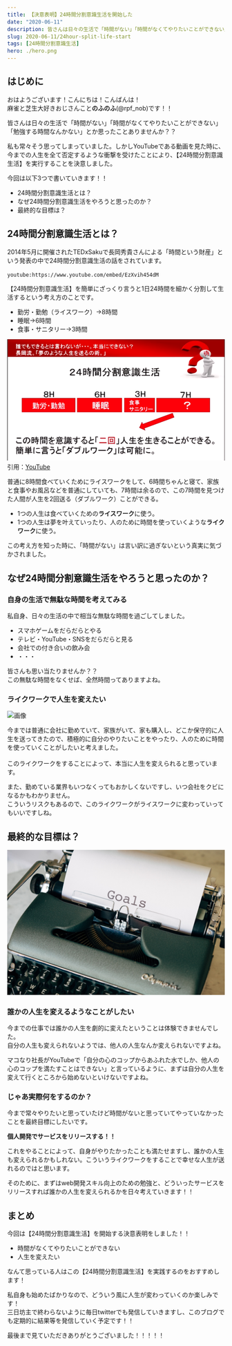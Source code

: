 ```yaml
---
title: 【決意表明】24時間分割意識生活を開始した
date: "2020-06-11"
description: 皆さんは日々の生活で「時間がない」「時間がなくてやりたいことができない」「勉強する時間なんかない」とか思ったことありませんか？？
slug: 2020-06-11/24hour-split-life-start
tags: [24時間分割意識生活]
hero: ./hero.png
---
```


## はじめに 

おはようございます！こんにちは！こんばんは！<br>
麻雀と芝生大好きおじさんこと**のふのふ**(@rpf_nob)です！！

皆さんは日々の生活で「時間がない」「時間がなくてやりたいことができない」「勉強する時間なんかない」とか思ったことありませんか？？

私も常々そう思ってしまっていました。しかしYouTubeである動画を見た時に、今までの人生を全て否定するような衝撃を受けたことにより、【24時間分割意識生活】を実行することを決意しました。

今回は以下3つで書いていきます！！

* 24時間分割意識生活とは？
* なぜ24時間分割意識生活をやろうと思ったのか？
* 最終的な目標は？

## 24時間分割意識生活とは？

2014年5月に開催されたTEDxSakuで長岡秀貴さんによる「時間という財産」という発表の中で24時間分割意識生活の話をされています。

`youtube:https://www.youtube.com/embed/EzXvih454dM`

【24時間分割意識生活】を簡単にざっくり言うと1日24時間を細かく分割して生活するという考え方のことです。

* 勤労・勤勉（ライスワーク）→8時間
* 睡眠→6時間
* 食事・サニタリー→3時間

![画像](img1.png)
　　　　　　引用：[YouTube](https://youtu.be/EzXvih454dM)

普通に8時間食べていくためにライスワークをして、6時間ちゃんと寝て、家族と食事やお風呂などを普通にしていても、7時間は余るので、この7時間を見つけた人間が人生を2回送る（ダブルワーク）ことができる。

* 1つの人生は食べていくための**ライスワーク**に使う。
* 1つの人生は夢を叶えていったり、人のために時間を使っていくような**ライクワーク**に使う。

この考え方を知った時に、「時間がない」は言い訳に過ぎないという真実に気づかされました。

## なぜ24時間分割意識生活をやろうと思ったのか？

### 自身の生活で無駄な時間を考えてみる

私自身、日々の生活の中で相当な無駄な時間を過ごしてしました。

* スマホゲームをだらだらとやる
* テレビ・YouTube・SNSをだらだらと見る
* 会社での付き合いの飲み会
* ・・・

皆さんも思い当たりませんか？？<br>
この無駄な時間をなくせば、全然時間ってありますよね。

### ライクワークで人生を変えたい

![画像](img3.png)

今までは普通に会社に勤めていて、家族がいて、家も購入し、どこか保守的に人生を送ってきたので、積極的に自分のやりたいことをやったり、人のために時間を使っていくことがしたいと考えました。
<br>
<br>
このライクワークをすることによって、本当に人生を変えられると思っています。

また、勤めている業界もいつなくってもおかしくないですし、いつ会社をクビになるかもわかりません。<br>
こういうリスクもあるので、このライクワークがライスワークに変わっていってもいいですしね。

## 最終的な目標は？

![画像](img2.png)

### 誰かの人生を変えるようなことがしたい

今までの仕事では誰かの人生を劇的に変えたということは体験できませんでした。<br>
自分の人生も変えられないようでは、他人の人生なんか変えられないですよね。

マコなり社長がYouTubeで「自分の心のコップからあふれた水でしか、他人の心のコップを満たすことはできない」と言っているように、まずは自分の人生を変えて行くところから始めないといけないですよね。

### じゃあ実際何をするのか？

今まで常々やりたいと思っていたけど時間がないと思っていてやっていなかったことを最終目標にしたいです。

**個人開発でサービスをリリースする！！**

これをやることによって、自身がやりたかったことも満たせますし、誰かの人生も変えられるかもしれない。こういうライクワークをすることで幸せな人生が送れるのではと思います。

そのために、まずはweb開発スキル向上のための勉強と、どういったサービスをリリースすれば誰かの人生を変えられるかを日々考えていきます！！

## まとめ

今回は【24時間分割意識生活】を開始する決意表明をしました！！

* 時間がなくてやりたいことができない
* 人生を変えたい

なんて思っている人はこの【24時間分割意識生活】を実践するのをおすすめします！

私自身も始めたばかりなので、どういう風に人生が変わっていくのか楽しみです！<br>
三日坊主で終わらないように毎日twitterでも発信していきますし、このブログでも定期的に結果等を発信していく予定です！！

最後まで見ていただきありがとうございました！！！！！